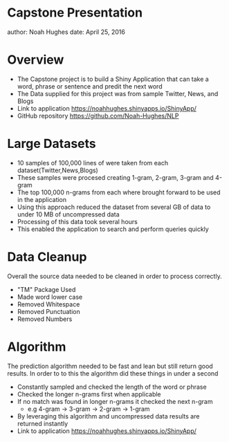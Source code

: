 Capstone Presentation
========================================================
author: Noah Hughes
date: April 25, 2016

Overview
========================================================

- The Capstone project is to build a Shiny Application that can take a word, phrase or sentence and predit the next word 
- The Data supplied for this project was from sample Twitter, News, and Blogs
- Link to application https://noahhughes.shinyapps.io/ShinyApp/
- GitHub repository https://github.com/Noah-Hughes/NLP



Large Datasets
========================================================

- 10 samples of 100,000 lines of were taken from each dataset(Twitter,News,Blogs)
- These samples were procesed creating 1-gram, 2-gram, 3-gram and 4-gram
- The top 100,000 n-grams from each where brought forward to be used in the application
- Using this approach reduced the dataset from several GB of data to under 10 MB of uncompressed data
- Processing of this data took several hours
- This enabled the application to search and perform queries quickly


Data Cleanup
========================================================

Overall the source data needed to be cleaned in order to process correctly.

- "TM" Package Used
- Made word lower case
- Removed Whitespace
- Removed Punctuation
- Removed Numbers



Algorithm
========================================================
The prediction algorithm needed to be fast and lean but still return good results. In order to to this the algorithm did these things in under a second

- Constantly sampled and checked the length of the word or phrase
- Checked the longer n-grams first when applicable
- If no match was found in longer n-grams it checked the next n-gram
  - e.g 4-gram -> 3-gram -> 2-gram -> 1-gram
- By leveraging this algorithm and uncompressed data results are returned instantly
- Link to application https://noahhughes.shinyapps.io/ShinyApp/
